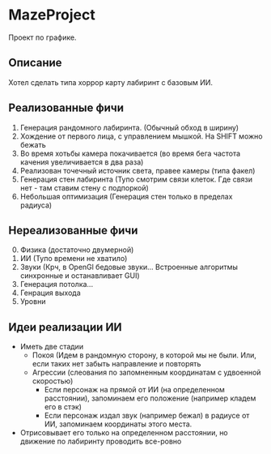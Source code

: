 # MazeProject
Проект по графике.

## Описание
Хотел сделать типа хоррор карту лабиринт с базовым ИИ.

## Реализованные фичи
1. Генерация рандомного лабиринта. (Обычный обход в ширину)
2. Хождение от первого лица, с управлением мышкой. На SHIFT можно бежать
3. Во время хотьбы камера покачивается (во время бега частота качения увеличивается в два раза)
4. Реализован точечный источник света, правее камеры (типа факел)
5. Генерация стен лабиринта (Тупо смотрим связи клеток. Где связи нет - там ставим стену с подпоркой)
6. Небольшая оптимизация (Генерация стен только в пределах радиуса)

## Нереализованные фичи
0. Физика (достаточно двумерной)
0. ИИ (Тупо времени не хватило)
0. Звуки (Крч, в OpenGl бедовые звуки... Встроенные алгоритмы синхронные и останавливает GUI)
0. Генерация потолка...
0. Генрация выхода
0. Уровни

## Идеи реализации ИИ
- Иметь две стадии
    * Покоя (Идем в рандомную сторону, в которой мы не были. Или, если таких нет забыть направление и повторять
    * Агрессии (слеования по запомненным координатам с удвоенной скоростью)
        - Если персонаж на прямой от ИИ (на определенном расстоянии), запоминаем его положение (например кладем его в стэк)
        - Если персонаж издал звук (например бежал) в радиусе от ИИ, запоминаем координаты этого места.
- Отрисовывает его только на определенном расстоянии, но движение по лабиринту проводить все-ровно
